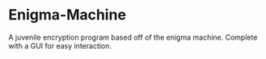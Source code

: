 # Enigma-Machine
A juvenile encryption program based off of the enigma machine. Complete with a GUI for easy interaction.
